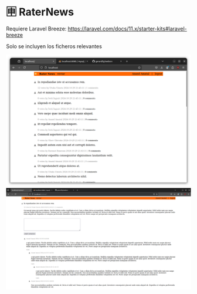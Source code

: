 # 🈸 RaterNews

Requiere Laravel Breeze: https://laravel.com/docs/11.x/starter-kits#laravel-breeze

Solo se incluyen los ficheros relevantes

![](./raternews1.png)
![](./raternews0.png)